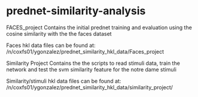 
# prednet-similarity-analysis



FACES_project
Contains the initial prednet training and evaluation using the cosine similarity with the the faces dataset

Faces hkl data files can be found at:
/n/coxfs01/ygonzalez/prednet_similarity_hkl_data/Faces_project

Similarity Project
Contains the the scripts to read stimuli data, train the network and test the svm similarity feature for the notre dame stimuli

Similarity/stimuli hkl data files can be found at:
/n/coxfs01/ygonzalez/prednet_similarity_hkl_data/similarity_project/
